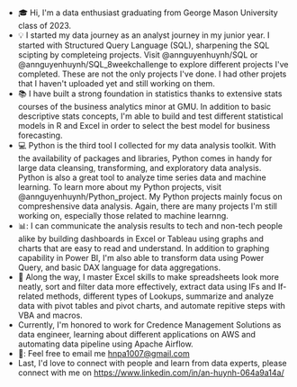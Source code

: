 - :mortar_board: Hi, I'm a data enthusiast graduating from George Mason University class of 2023. 
- :bulb: I started my data journey as an analyst journey in my junior year. I started with Structured Query Language (SQL), sharpening the SQL scipting by completeing projects. Visit @annguyenhuynh/SQL or @annguyenhuynh/SQL_8weekchallenge to explore different projects I've completed. These are not the only projects I've done. I had other projets that I haven't uploaded yet and still working on them. 
- :books: I have built a strong foundation in statistics thanks to extensive stats courses of the business analytics minor at GMU. In addition to basic descriptive stats concepts, I'm able to build and test different statistical models in R and Excel in order to select the best model for business forecasting. 
- :computer: Python is the third tool I collected for my data analysis toolkit. With the availability of packages and libraries, Python comes in handy for large data cleansing, transforming, and exploratory data analysis. Python is also a great tool to analyze time series data and machine learning. To learn more about my Python projects, visit @annguyenhuynh/Python_project. My Python projects mainly focus on compreshensive data analysis. Again, there are many projects I'm still working on, especially those related to machine learnng.
- 📊: I can communicate the analysis results to tech and non-tech people alike by building dashboards in Excel or Tableau using graphs and charts that are easy to read and understand. In addition to graphing capability in Power BI, I'm also able to transform data using Power Query, and basic DAX language for data aggregations.
- :memo: Along the way, I master Excel skills to make spreadsheets look more neatly, sort and filter data more effectively, extract data using IFs and If-related methods, different types of Lookups, summarize and analyze data with pivot tables and pivot charts, and automate repitive steps with VBA and macros.
- Currently, I'm honored to work for Credence Management Solutions as data engineer, learning about different applications on AWS and automating data pipeline using Apache Airflow. 
- 📧: Feel free to email me hnpa1007@gmail.com
- Last, I'd love to connect with people and learn from data experts, please connect with me on https://www.linkedin.com/in/an-huynh-064a9a14a/
<!---
annguyenhuynh/annguyenhuynh is a ✨ special ✨ repository because its `README.md` (this file) appears on your GitHub profile.
You can click the Preview link to take a look at your changes.
--->
